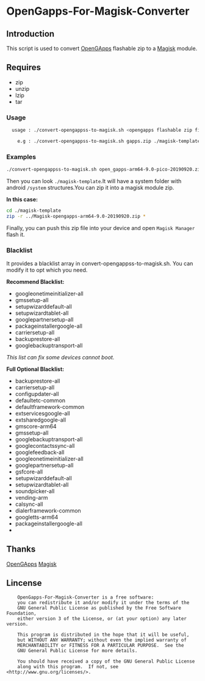 # OpenGapps-For-Magisk-Converter

## Introduction
This script is used to convert [OpenGApps](https://opengapps.org/) flashable zip to a [Magisk](https://github.com/topjohnwu/Magisk) module.

## Requires
* zip
* unzip
* lzip
* tar

### Usage
```bash
  usage : ./convert-opengappss-to-magisk.sh <opengapps flashable zip file> <output directory>

    e.g : ./convert-opengappss-to-magisk.sh gapps.zip ./magisk-template/system
```
### Examples
```bash
./convert-opengappss-to-magisk.sh open_gapps-arm64-9.0-pico-20190920.zip ./magisk-template/system
```
Then you can look `./magisk-template`.It will have a system folder with android `/system` structures.You can zip it into a magisk module zip.

**In this case:**
```bash
cd ./magisk-template
zip -r ../Magisk-opengapps-arm64-9.0-20190920.zip *
```
Finally, you can push this zip file into your device and open `Magisk Manager` flash it.
### Blacklist
It provides a blacklist array in convert-opengappss-to-magisk.sh.
You can modify it to opt which you need.

**Recommend Blacklist:**
* googleonetimeinitializer-all 
* gmssetup-all 
* setupwizarddefault-all 
* setupwizardtablet-all 
* googlepartnersetup-all 
* packageinstallergoogle-all 
* carriersetup-all 
* backuprestore-all 
* googlebackuptransport-all

*This list can fix some devices cannot boot.*

**Full Optional Blacklist:**
* backuprestore-all
* carriersetup-all
* configupdater-all
* defaultetc-common
* defaultframework-common
* extservicesgoogle-all
* extsharedgoogle-all
* gmscore-arm64
* gmssetup-all
* googlebackuptransport-all
* googlecontactssync-all
* googlefeedback-all
* googleonetimeinitializer-all
* googlepartnersetup-all
* gsfcore-all
* setupwizarddefault-all
* setupwizardtablet-all
* soundpicker-all
* vending-arm
* calsync-all
* dialerframework-common
* googletts-arm64
* packageinstallergoogle-all
* 
## Thanks
[OpenGApps](https://opengapps.org/)
[Magisk](https://github.com/topjohnwu/Magisk)
## Lincense
        OpenGapps-For-Magisk-Converter is a free software:
        you can redistribute it and/or modify it under the terms of the
        GNU General Public License as published by the Free Software Foundation,
        either version 3 of the License, or (at your option) any later version.
        
        This program is distributed in the hope that it will be useful,
        but WITHOUT ANY WARRANTY; without even the implied warranty of
        MERCHANTABILITY or FITNESS FOR A PARTICULAR PURPOSE.  See the
        GNU General Public License for more details.
        
        You should have received a copy of the GNU General Public License
        along with this program.  If not, see <http://www.gnu.org/licenses/>.